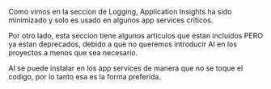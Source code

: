 Como vimos en la seccion de Logging, Application Insights ha sido minimizado y solo es usado en algunos app services criticos.

Por otro lado, esta seccion tiene algunos articulos que estan incluidos PERO ya estan deprecados, debido a que no queremos introducir AI en los proyectos a menos que sea necesario.

AI se puede instalar en los app services de manera que no se toque el codigo, por lo tanto esa es la forma preferida.